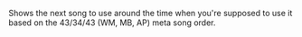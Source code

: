 Shows the next song to use around the time when you're supposed to use it based on the 43/34/43 (WM, MB, AP) meta song order.
